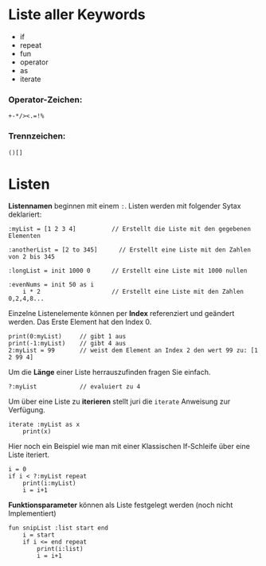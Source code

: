 # Liste aller Keywords

* if
* repeat
* fun
* operator
* as
* iterate

### Operator-Zeichen:
```
+-*/><.=!%
```

### Trennzeichen:
```
()[]
```


# Listen
**Listennamen** beginnen mit einem ```:```.
Listen werden mit folgender Sytax deklariert:
```
:myList = [1 2 3 4]          // Erstellt die Liste mit den gegebenen Elementen

:anotherList = [2 to 345]      // Erstellt eine Liste mit den Zahlen von 2 bis 345

:longList = init 1000 0      // Erstellt eine Liste mit 1000 nullen

:evenNums = init 50 as i
    i * 2                    // Erstellt eine Liste mit den Zahlen 0,2,4,8... 
```

Einzelne Listenelemente können per **Index** referenziert und geändert werden.  Das Erste Element hat den Index 0.
```
print(0:myList)     // gibt 1 aus
print(-1:myList)    // gibt 4 aus
2:myList = 99       // weist dem Element an Index 2 den wert 99 zu: [1 2 99 4]
```

Um die **Länge** einer Liste herrauszufinden fragen Sie einfach.
```
?:myList            // evaluiert zu 4
```

Um über eine Liste zu **iterieren** stellt juri die ```iterate``` Anweisung zur Verfügung.
```
iterate :myList as x
    print(x)
```

Hier noch ein Beispiel wie man mit einer Klassischen If-Schleife über eine Liste iteriert.
```
i = 0
if i < ?:myList repeat
    print(i:myList)
    i = i+1
```

**Funktionsparameter** können als Liste festgelegt werden (noch nicht Implementiert)
```
fun snipList :list start end
    i = start
    if i <= end repeat
        print(i:list)
        i = i+1
```

